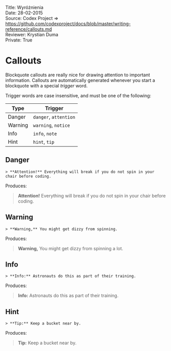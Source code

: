 Title: 		Wyróżnienia  
Date: 		28-02-2015  
Source:     Codex Project => https://github.com/codexproject/docs/blob/master/writing-reference/callouts.md  
Reviewer:	Krystian Duma  
Private:	True  

# Callouts
Blockquote callouts are really nice for drawing attention to important information. Callouts are automatically generated whenever you start a blockquote with a special *trigger* word.

Trigger words are case insensitive, and must be one of the following:

| Type | Trigger |
| -----|-------- |
| Danger  | `danger`, `attention` |
| Warning | `warning`, `notice` |
| Info    | `info`, `note` |
| Hint    | `hint`, `tip` |

## Danger

```
> **Attention!** Everything will break if you do not spin in your chair before coding.
```

Produces:

> **Attention!** Everything will break if you do not spin in your chair before coding.

## Warning

```
> **Warning,** You might get dizzy from spinning.
```

Produces:

> **Warning,** You might get dizzy from spinning a lot.

## Info

```
> **Info:** Astronauts do this as part of their training.
```

Produces:

> **Info:** Astronauts do this as part of their training.

## Hint

```
> **Tip:** Keep a bucket near by.
```

Produces:

> **Tip:** Keep a bucket near by.